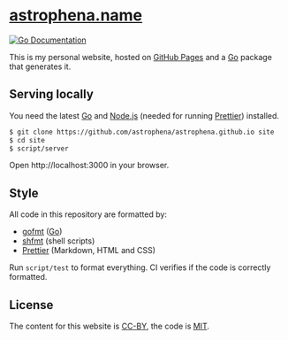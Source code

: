 # [astrophena.name](https://astrophena.name)

[![Go Documentation](https://godocs.io/go.astrophena.name/site?status.svg)](https://godocs.io/go.astrophena.name/site)

This is my personal website, hosted on [GitHub Pages](https://pages.github.com)
and a [Go] package that generates it.

## Serving locally

You need the latest [Go] and [Node.js](https://nodejs.org) (needed for running
[Prettier]) installed.

```sh
$ git clone https://github.com/astrophena/astrophena.github.io site
$ cd site
$ script/server
```

Open http://localhost:3000 in your browser.

## Style

All code in this repository are formatted by:

- [gofmt](https://godocs.io/cmd/gofmt) ([Go])
- [shfmt](https://godocs.io/mvdan.cc/sh/v3/cmd/shfmt) (shell scripts)
- [Prettier] (Markdown, HTML and CSS)

Run `script/test` to format everything. CI verifies if the code is correctly
formatted.

## License

The content for this website is
[CC-BY](https://creativecommons.org/licenses/by/4.0/), the code is
[MIT](https://opensource.org/licenses/MIT).

[go]: https://go.dev
[prettier]: https://prettier.io

